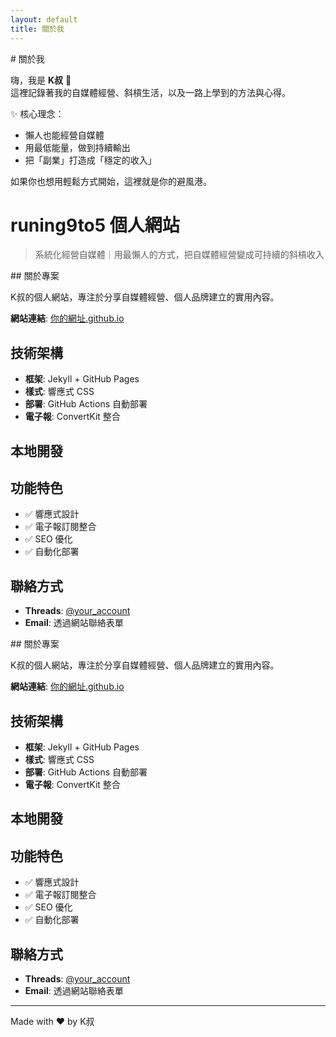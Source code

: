```yaml
---
layout: default
title: 關於我
---
```


<div class="card">
  # 關於我

嗨，我是 **K叔** 👋  
這裡記錄著我的自媒體經營、斜槓生活，以及一路上學到的方法與心得。  

✨ 核心理念：  
- 懶人也能經營自媒體  
- 用最低能量，做到持續輸出  
- 把「副業」打造成「穩定的收入」  

如果你也想用輕鬆方式開始，這裡就是你的避風港。  
# runing9to5 個人網站

> 系統化經營自媒體｜用最懶人的方式，把自媒體經營變成可持續的斜槓收入
</div>

<div class="card">
  ## 關於專案

K叔的個人網站，專注於分享自媒體經營、個人品牌建立的實用內容。

**網站連結**: [你的網址.github.io](https://你的用戶名.github.io)

## 技術架構

- **框架**: Jekyll + GitHub Pages
- **樣式**: 響應式 CSS
- **部署**: GitHub Actions 自動部署
- **電子報**: ConvertKit 整合

## 本地開發


## 功能特色

- ✅ 響應式設計
- ✅ 電子報訂閱整合
- ✅ SEO 優化
- ✅ 自動化部署

## 聯絡方式

- **Threads**: [@your_account](https://www.threads.net/@your_account)
- **Email**: 透過網站聯絡表單
</div>
## 關於專案

K叔的個人網站，專注於分享自媒體經營、個人品牌建立的實用內容。

**網站連結**: [你的網址.github.io](https://你的用戶名.github.io)

## 技術架構

- **框架**: Jekyll + GitHub Pages
- **樣式**: 響應式 CSS
- **部署**: GitHub Actions 自動部署
- **電子報**: ConvertKit 整合

## 本地開發


## 功能特色

- ✅ 響應式設計
- ✅ 電子報訂閱整合
- ✅ SEO 優化
- ✅ 自動化部署

## 聯絡方式

- **Threads**: [@your_account](https://www.threads.net/@your_account)
- **Email**: 透過網站聯絡表單

---

Made with ❤️ by K叔
